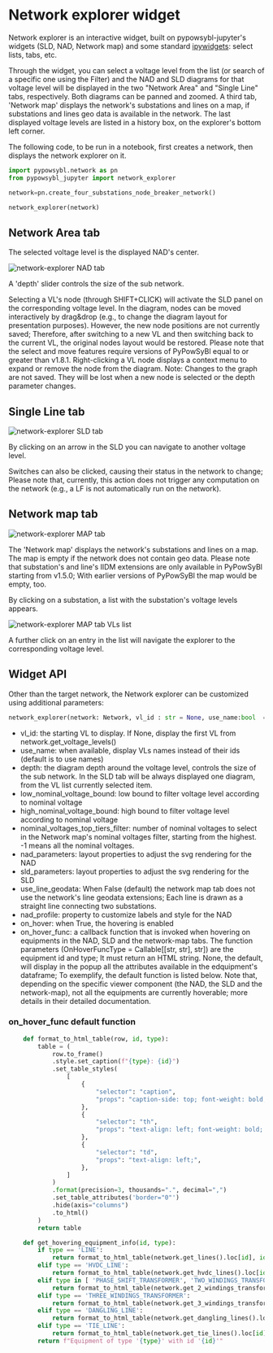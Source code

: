 # Network explorer widget

Network explorer is an interactive widget, built on pypowsybl-jupyter's widgets (SLD, NAD, Network map) and some standard [ipywidgets](https://ipywidgets.readthedocs.io/en/stable/index.html): select lists, tabs, etc.

Through the widget, you can select a voltage level from the list (or search of a specific one using the Filter) and the NAD and SLD diagrams for that voltage level will be displayed in the two "Network Area" and "Single Line" tabs, respectively. Both diagrams can be panned and zoomed. A third tab, 'Network map' displays the network's substations and lines on a map, if substations and lines geo data is available in the network. The last displayed voltage levels are listed in a history box, on the explorer's bottom left corner.

The following code, to be run in a notebook, first creates a network, then displays the network explorer on it.

```python
import pypowsybl.network as pn
from pypowsybl_jupyter import network_explorer

network=pn.create_four_substations_node_breaker_network()

network_explorer(network)
```

##  Network Area tab

The selected voltage level is the displayed NAD's center. 

![network-explorer NAD tab](/_static/img/network_explorer_1.png)

A 'depth' slider controls the size of the sub network.

Selecting a VL's node (through SHIFT+CLICK) will activate the SLD panel on the corresponding voltage level. 
In the diagram, nodes can be moved interactively by drag&drop (e.g., to change the diagram layout for presentation purposes). However, the new node positions are not currently saved; Therefore, after switching to a new VL and then switching back to the current VL, the original nodes layout would be restored. 
Please note that the select and move features require versions of PyPowSyBl equal to or greater than v1.8.1.
Right-clicking a VL node displays a context menu to expand or remove the node from the diagram. Note: Changes to the graph are not saved. They will be lost when a new node is selected or the depth parameter changes.

## Single Line tab

![network-explorer SLD tab](/_static/img/network_explorer_2.png)

By clicking on an arrow in the SLD you can navigate to another voltage level. 

Switches can also be clicked, causing their status in the network to change; Please note that, currently, this action does not trigger any computation on the network  (e.g., a LF is not   automatically run on the network).

## Network map tab

![network-explorer MAP tab](/_static/img/network_explorer_3.png)

The 'Network map' displays the network's substations and lines on a map. The map is empty if the network does not contain geo data.
Please note that substation's and line's IIDM extensions are only available in PyPowSyBl starting from v1.5.0; With earlier versions of PyPowSyBl the map would be empty, too.

By clicking on a substation, a list with the substation's voltage levels appears. 

![network-explorer MAP tab VLs list](/_static/img/network_explorer_4.png)

A further click on an entry in the list will navigate the explorer to the corresponding voltage level.


## Widget API

Other than the target network, the Network explorer can be customized using additional parameters:

```python
network_explorer(network: Network, vl_id : str = None, use_name:bool  = True, depth: int = 1, high_nominal_voltage_bound: float = -1, low_nominal_voltage_bound: float = -1, nad_parameters: NadParameters = None, sld_parameters: SldParameters = None, use_line_geodata:bool = False, nad_profile: NadProfile = None, on_hover:bool = True, on_hover_func: OnHoverFuncType = None)
```

- vl_id: the starting VL to display. If None, display the first VL from network.get_voltage_levels()
- use_name: when available, display VLs names instead of their ids (default is to use names)
- depth: the diagram depth around the voltage level, controls the size of the sub network. In the SLD tab will be always displayed one diagram, from the VL list currently selected item.
- low_nominal_voltage_bound: low bound to filter voltage level according to nominal voltage
- high_nominal_voltage_bound: high bound to filter voltage level according to nominal voltage
- nominal_voltages_top_tiers_filter: number of nominal voltages to select in the Network map's nominal voltages filter, starting from the highest. -1 means all the nominal voltages.
- nad_parameters: layout properties to adjust the svg rendering for the NAD
- sld_parameters: layout properties to adjust the svg rendering for the SLD
- use_line_geodata: When False (default) the network map tab does not use the network's line geodata extensions; Each line is drawn as a straight line connecting two substations.
- nad_profile: property to customize labels and style for the NAD
- on_hover: when True, the hovering is enabled
- on_hover_func: a callback function that is invoked when hovering on equipments in the NAD, SLD and the network-map tabs. The function parameters (OnHoverFuncType = Callable[[str, str], str]) are the equipment id and type; It must return an HTML string. None, the default, will display in the popup all the attributes available in the edquipment's dataframe; To exemplify, the default function is listed below. Note that, depending on the specific viewer component (the NAD, the SLD and the network-map), not all the equipments are currently hoverable; more details in their detailed documentation.

### on_hover_func default function
```python
    def format_to_html_table(row, id, type):
        table = (
            row.to_frame()
            .style.set_caption(f"{type}: {id}")
            .set_table_styles(
                [
                    {
                        "selector": "caption",
                        "props": "caption-side: top; font-weight: bold; background-color: #f8f8f8; border-bottom: 1px solid #ddd; width: fit-content; white-space: nowrap;",
                    },
                    {
                        "selector": "th",
                        "props": "text-align: left; font-weight: bold; background-color: #f8f8f8;",
                    },
                    {
                        "selector": "td",
                        "props": "text-align: left;",
                    },
                ]
            )
            .format(precision=3, thousands=".", decimal=",")
            .set_table_attributes('border="0"')
            .hide(axis="columns")
            .to_html()
        )
        return table

    def get_hovering_equipment_info(id, type):
        if type == 'LINE':
            return format_to_html_table(network.get_lines().loc[id], id, type)
        elif type == 'HVDC_LINE':
            return format_to_html_table(network.get_hvdc_lines().loc[id], id, type)
        elif type in [ 'PHASE_SHIFT_TRANSFORMER', 'TWO_WINDINGS_TRANSFORMER']:
            return format_to_html_table(network.get_2_windings_transformers().loc[id], id, type)
        elif type == 'THREE_WINDINGS_TRANSFORMER':
            return format_to_html_table(network.get_3_windings_transformers().loc[id], id, type)
        elif type == 'DANGLING_LINE': 
            return format_to_html_table(network.get_dangling_lines().loc[id], id, type)
        elif type == 'TIE_LINE':
            return format_to_html_table(network.get_tie_lines().loc[id], id, type)
        return f"Equipment of type '{type}' with id '{id}'"

```